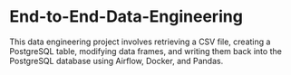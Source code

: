 # End-to-End-Data-Engineering
This data engineering project involves retrieving a CSV file, creating a PostgreSQL table, modifying data frames, and writing them back into the PostgreSQL database using Airflow, Docker, and Pandas.
